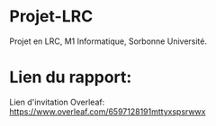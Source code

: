 # Projet-LRC
Projet en LRC, M1 Informatique, Sorbonne Université.


# Lien du rapport:
Lien d'invitation Overleaf: https://www.overleaf.com/6597128191mttyxspsrwwx
